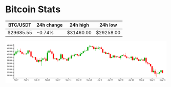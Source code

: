 # Bitcoin Stats

BTC/USDT|24h change|24h high|24h low|
|---|---|---|---|
|$29685.55|-0.74%|$31460.00|$29258.00|

<img src="./chart.svg">
